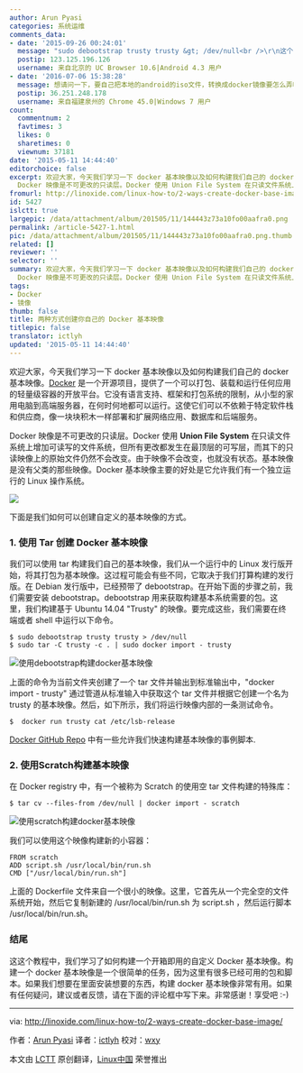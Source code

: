 ```yaml
---
author: Arun Pyasi
categories: 系统运维
comments_data:
- date: '2015-09-26 00:24:01'
  message: "sudo debootstrap trusty trusty &gt; /dev/null<br />\r\n这个指令验证过了么？貌似是特定配置环境下的吧，本地无效啊"
  postip: 123.125.196.126
  username: 来自北京的 UC Browser 10.6|Android 4.3 用户
- date: '2016-07-06 15:38:28'
  message: 想请问一下，要自己把本地的android的iso文件，转换成docker镜像要怎么弄啊。
  postip: 36.251.248.178
  username: 来自福建泉州的 Chrome 45.0|Windows 7 用户
count:
  commentnum: 2
  favtimes: 3
  likes: 0
  sharetimes: 0
  viewnum: 37181
date: '2015-05-11 14:44:40'
editorchoice: false
excerpt: 欢迎大家，今天我们学习一下 docker 基本映像以及如何构建我们自己的 docker 基本映像。Docker 是一个开源项目，提供了一个可以打包、装载和运行任何应用的轻量级容器的开放平台。它没有语言支持、框架和打包系统的限制，从小型的家用电脑到高端服务器，在何时何地都可以运行。这使它们可以不依赖于特定软件栈和供应商，像一块块积木一样部署和扩展网络应用、数据库和后端服务。
  Docker 映像是不可更改的只读层。Docker 使用 Union File System 在只读文件系统上增加可读写的文件系统，但所有更改都发生在最顶层的可写层，而其下的只读映
fromurl: http://linoxide.com/linux-how-to/2-ways-create-docker-base-image/
id: 5427
islctt: true
largepic: /data/attachment/album/201505/11/144443z73a10fo00aafra0.png
permalink: /article-5427-1.html
pic: /data/attachment/album/201505/11/144443z73a10fo00aafra0.png.thumb.jpg
related: []
reviewer: ''
selector: ''
summary: 欢迎大家，今天我们学习一下 docker 基本映像以及如何构建我们自己的 docker 基本映像。Docker 是一个开源项目，提供了一个可以打包、装载和运行任何应用的轻量级容器的开放平台。它没有语言支持、框架和打包系统的限制，从小型的家用电脑到高端服务器，在何时何地都可以运行。这使它们可以不依赖于特定软件栈和供应商，像一块块积木一样部署和扩展网络应用、数据库和后端服务。
  Docker 映像是不可更改的只读层。Docker 使用 Union File System 在只读文件系统上增加可读写的文件系统，但所有更改都发生在最顶层的可写层，而其下的只读映
tags:
- Docker
- 镜像
thumb: false
title: 两种方式创建你自己的 Docker 基本映像
titlepic: false
translator: ictlyh
updated: '2015-05-11 14:44:40'
---
```


欢迎大家，今天我们学习一下 docker 基本映像以及如何构建我们自己的 docker 基本映像。[Docker](https://www.docker.com/) 是一个开源项目，提供了一个可以打包、装载和运行任何应用的轻量级容器的开放平台。它没有语言支持、框架和打包系统的限制，从小型的家用电脑到高端服务器，在何时何地都可以运行。这使它们可以不依赖于特定软件栈和供应商，像一块块积木一样部署和扩展网络应用、数据库和后端服务。


Docker 映像是不可更改的只读层。Docker 使用 **Union File System** 在只读文件系统上增加可读写的文件系统，但所有更改都发生在最顶层的可写层，而其下的只读映像上的原始文件仍然不会改变。由于映像不会改变，也就没有状态。基本映像是没有父类的那些映像。Docker 基本映像主要的好处是它允许我们有一个独立运行的 Linux 操作系统。


![](/data/attachment/album/201505/11/144443z73a10fo00aafra0.png)


下面是我们如何可以创建自定义的基本映像的方式。


### 1. 使用 Tar 创建 Docker 基本映像


我们可以使用 tar 构建我们自己的基本映像，我们从一个运行中的 Linux 发行版开始，将其打包为基本映像。这过程可能会有些不同，它取决于我们打算构建的发行版。在 Debian 发行版中，已经预带了 debootstrap。在开始下面的步骤之前，我们需要安装 debootstrap。debootstrap 用来获取构建基本系统需要的包。这里，我们构建基于 Ubuntu 14.04 "Trusty" 的映像。要完成这些，我们需要在终端或者 shell 中运行以下命令。



```
$ sudo debootstrap trusty trusty > /dev/null
$ sudo tar -C trusty -c . | sudo docker import - trusty

```

![使用debootstrap构建docker基本映像](/data/attachment/album/201505/11/144446hugjn8rjm5qz8zkp.png)


上面的命令为当前文件夹创建了一个 tar 文件并输出到标准输出中，"docker import - trusty" 通过管道从标准输入中获取这个 tar 文件并根据它创建一个名为 trusty 的基本映像。然后，如下所示，我们将运行映像内部的一条测试命令。



```
$  docker run trusty cat /etc/lsb-release

```

[Docker GitHub Repo](https://github.com/docker/docker/blob/master/contrib/mkimage-busybox.sh) 中有一些允许我们快速构建基本映像的事例脚本.


### 2. 使用Scratch构建基本映像


在 Docker registry 中，有一个被称为 Scratch 的使用空 tar 文件构建的特殊库：



```
$ tar cv --files-from /dev/null | docker import - scratch

```

![使用scratch构建docker基本映像](/data/attachment/album/201505/11/144447drsrrsar8zrrzhld.png)


我们可以使用这个映像构建新的小容器：



```
FROM scratch
ADD script.sh /usr/local/bin/run.sh
CMD ["/usr/local/bin/run.sh"]

```

上面的 Dockerfile 文件来自一个很小的映像。这里，它首先从一个完全空的文件系统开始，然后它复制新建的 /usr/local/bin/run.sh 为 script.sh ，然后运行脚本 /usr/local/bin/run.sh。


### 结尾


这这个教程中，我们学习了如何构建一个开箱即用的自定义 Docker 基本映像。构建一个 docker 基本映像是一个很简单的任务，因为这里有很多已经可用的包和脚本。如果我们想要在里面安装想要的东西，构建 docker 基本映像非常有用。如果有任何疑问，建议或者反馈，请在下面的评论框中写下来。非常感谢！享受吧 :-)




---


via: <http://linoxide.com/linux-how-to/2-ways-create-docker-base-image/>


作者：[Arun Pyasi](http://linoxide.com/author/arunp/) 译者：[ictlyh](https://github.com/ictlyh) 校对：[wxy](https://github.com/wxy)


本文由 [LCTT](https://github.com/LCTT/TranslateProject) 原创翻译，[Linux中国](http://linux.cn/) 荣誉推出